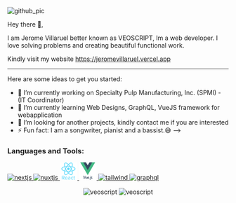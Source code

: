 ![github_pic](https://user-images.githubusercontent.com/26340308/112753624-df93a500-900a-11eb-8696-b1e61a0fb596.png)
<p>Hey there 👋,</p>
<p>I am Jerome Villaruel better known as VEOSCRIPT,  Im a web developer. I love solving problems and creating beautiful functional work. </p>

Kindly visit my website https://jeromevillaruel.vercel.app

<hr/>

Here are some ideas to get you started:

- 💼 I’m currently working on Specialty Pulp Manufacturing, Inc. (SPMI) - (IT Coordinator)
- 📓 I’m currently learning Web Designs, GraphQL, VueJS framework for webapplication
- 👯 I’m looking for another projects, kindly contact me if you are interested
- ⚡ Fun fact: I am a songwriter, pianist and a bassist.😅
-->

<h3 align="left">Languages and Tools:</h3>
<p align="left"> <a href="https://nextjs.org/" target="_blank"> <img src="https://cdn.worldvectorlogo.com/logos/nextjs-3.svg" alt="nextjs" width="40" height="40"/> </a> <a href="https://nuxtjs.org/" target="_blank"> <img src="https://www.vectorlogo.zone/logos/nuxtjs/nuxtjs-icon.svg" alt="nuxtjs" width="40" height="40"/> </a> <a href="https://reactjs.org/" target="_blank"> <img src="https://raw.githubusercontent.com/devicons/devicon/master/icons/react/react-original-wordmark.svg" alt="react" width="40" height="40"/> </a> <a href="https://vuejs.org/" target="_blank"> <img src="https://raw.githubusercontent.com/devicons/devicon/master/icons/vuejs/vuejs-original-wordmark.svg" alt="vuejs" width="40" height="40"/> </a> <a href="https://tailwindcss.com/" target="_blank"> <img src="https://www.vectorlogo.zone/logos/tailwindcss/tailwindcss-icon.svg" alt="tailwind" width="40" height="40"/> </a> <a href="https://graphql.org" target="_blank"> <img src="https://www.vectorlogo.zone/logos/graphql/graphql-icon.svg" alt="graphql" width="40" height="40"/> </a></p>

<div align=center>
  <img align="center" src="https://github-readme-stats.vercel.app/api/top-langs?username=veoscript&show_icons=true&locale=en&layout=compact" alt="veoscript" />
  <img align="center" src="https://github-readme-stats.vercel.app/api?username=veoscript&show_icons=true&locale=en" alt="veoscript" />
</div>
